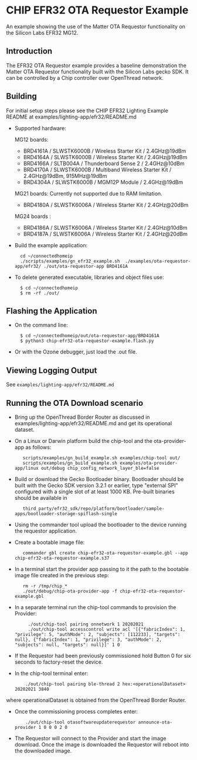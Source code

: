 # CHIP EFR32 OTA Requestor Example

An example showing the use of the Matter OTA Requestor functionality on the
Silicon Labs EFR32 MG12.

<a name="intro"></a>

## Introduction

The EFR32 OTA Requestor example provides a baseline demonstration the Matter OTA
Requestor functionality built with the Silicon Labs gecko SDK. It can be
controlled by a Chip controller over OpenThread network.

<a name="building"></a>

## Building

For initial setup steps please see the CHIP EFR32 Lighting Example README at
examples/lighting-app/efr32/README.md

-   Supported hardware:

    MG12 boards:

    -   BRD4161A / SLWSTK6000B / Wireless Starter Kit / 2.4GHz@19dBm
    -   BRD4164A / SLWSTK6000B / Wireless Starter Kit / 2.4GHz@19dBm
    -   BRD4166A / SLTB004A / Thunderboard Sense 2 / 2.4GHz@10dBm
    -   BRD4170A / SLWSTK6000B / Multiband Wireless Starter Kit / 2.4GHz@19dBm,
        915MHz@19dBm
    -   BRD4304A / SLWSTK6000B / MGM12P Module / 2.4GHz@19dBm

    MG21 boards: Currently not supported due to RAM limitation.

    -   BRD4180A / SLWSTK6006A / Wireless Starter Kit / 2.4GHz@20dBm

    MG24 boards :

    -   BRD4186A / SLWSTK6006A / Wireless Starter Kit / 2.4GHz@10dBm
    -   BRD4187A / SLWSTK6006A / Wireless Starter Kit / 2.4GHz@20dBm

*   Build the example application:

          cd ~/connectedhomeip
          ./scripts/examples/gn_efr32_example.sh  ./examples/ota-requestor-app/efr32/ ./out/ota-requestor-app BRD4161A

-   To delete generated executable, libraries and object files use:

          $ cd ~/connectedhomeip
          $ rm -rf ./out/

<a name="Flashing the Application"></a>

## Flashing the Application

-   On the command line:

          $ cd ~/connectedhomeip/out/ota-requestor-app/BRD4161A
          $ python3 chip-efr32-ota-requestor-example.flash.py

-   Or with the Ozone debugger, just load the .out file.

<a name="view-logging"></a>

## Viewing Logging Output

See `examples/lighting-app/efr32/README.md`

<a name="Running the OTA Download scenario"></a>

## Running the OTA Download scenario

-   Bring up the OpenThread Border Router as discussed in
    examples/lighting-app/efr32/README.md and get its operational dataset.

-   On a Linux or Darwin platform build the chip-tool and the ota-provider-app
    as follows:

           scripts/examples/gn_build_example.sh examples/chip-tool out/
           scripts/examples/gn_build_example.sh examples/ota-provider-app/linux out/debug chip_config_network_layer_ble=false

-   Build or download the Gecko Bootloader binary. Bootloader should be built
    with the Gecko SDK version 3.2.1 or earlier, type "external SPI" configured
    with a single slot of at least 1000 KB. Pre-built binaries should be
    available in

           third_party/efr32_sdk/repo/platform/bootloader/sample-apps/bootloader-storage-spiflash-single

-   Using the commander tool upload the bootloader to the device running the
    requestor application.

-   Create a bootable image file:

           commander gbl create chip-efr32-ota-requestor-example.gbl --app chip-efr32-ota-requestor-example.s37

-   In a terminal start the provider app passing to it the path to the bootable
    image file created in the previous step:

           rm -r /tmp/chip_*
           ./out/debug/chip-ota-provider-app -f chip-efr32-ota-requestor-example.gbl

-   In a separate terminal run the chip-tool commands to provision the Provider:

             ./out/chip-tool pairing onnetwork 1 20202021
             ./out/chip-tool accesscontrol write acl '[{"fabricIndex": 1, "privilege": 5, "authMode": 2, "subjects": [112233], "targets": null}, {"fabricIndex": 1, "privilege": 3, "authMode": 2, "subjects": null, "targets": null}]' 1 0

-   If the Requestor had been previously commissioned hold Button 0 for six
    seconds to factory-reset the device.

-   In the chip-tool terminal enter:

            ./out/chip-tool pairing ble-thread 2 hex:<operationalDataset> 20202021 3840

where operationalDataset is obtained from the OpenThread Border Router.

-   Once the commissioning process completes enter:

            ./out/chip-tool otasoftwareupdaterequestor announce-ota-provider 1 0 0 0 2 0

-   The Requestor will connect to the Provider and start the image download.
    Once the image is downloaded the Requestor will reboot into the downloaded
    image.
